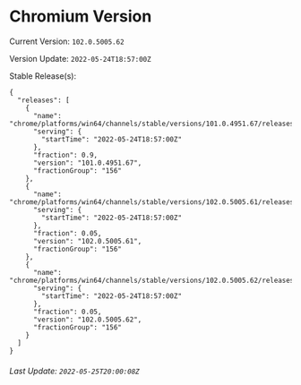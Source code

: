 # Chromium Version

Current Version: `102.0.5005.62`

Version Update: `2022-05-24T18:57:00Z`

Stable Release(s):
```
{
  "releases": [
    {
      "name": "chrome/platforms/win64/channels/stable/versions/101.0.4951.67/releases/1653418620",
      "serving": {
        "startTime": "2022-05-24T18:57:00Z"
      },
      "fraction": 0.9,
      "version": "101.0.4951.67",
      "fractionGroup": "156"
    },
    {
      "name": "chrome/platforms/win64/channels/stable/versions/102.0.5005.61/releases/1653418620",
      "serving": {
        "startTime": "2022-05-24T18:57:00Z"
      },
      "fraction": 0.05,
      "version": "102.0.5005.61",
      "fractionGroup": "156"
    },
    {
      "name": "chrome/platforms/win64/channels/stable/versions/102.0.5005.62/releases/1653418620",
      "serving": {
        "startTime": "2022-05-24T18:57:00Z"
      },
      "fraction": 0.05,
      "version": "102.0.5005.62",
      "fractionGroup": "156"
    }
  ]
}
```

###### Last Update: `2022-05-25T20:00:08Z`
